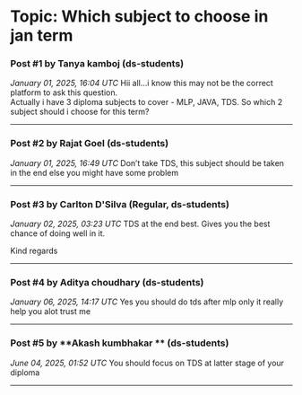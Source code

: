 # Topic: Which subject to choose in jan term

### Post #1 by **Tanya kamboj** (ds-students)
*January 01, 2025, 16:04 UTC*
Hii all…i know this may not be the correct platform to ask this question.  
Actually i have 3 diploma subjects to cover - MLP, JAVA, TDS. So which 2 subject should i choose for this term?

---

### Post #2 by **Rajat Goel** (ds-students)
*January 01, 2025, 16:49 UTC*
Don’t take TDS, this subject should be taken in the end else you might have some problem

---

### Post #3 by **Carlton D'Silva** (Regular, ds-students)
*January 02, 2025, 03:23 UTC*
TDS at the end best. Gives you the best chance of doing well in it.

Kind regards

---

### Post #4 by **Aditya choudhary** (ds-students)
*January 06, 2025, 14:17 UTC*
Yes you should do tds after mlp only it really help you alot trust me

---

### Post #5 by **Akash kumbhakar ** (ds-students)
*June 04, 2025, 01:52 UTC*
You should focus on TDS at latter stage of your diploma

---
